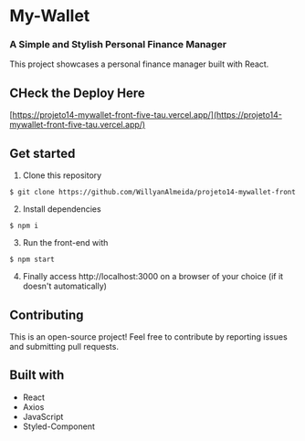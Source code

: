 # My-Wallet

### A Simple and Stylish Personal Finance Manager

This project showcases a personal finance manager built with React.

## CHeck the Deploy Here

[https://projeto14-mywallet-front-five-tau.vercel.app/](https://projeto14-mywallet-front-five-tau.vercel.app/)




## Get started

1. Clone this repository

```
$ git clone https://github.com/WillyanAlmeida/projeto14-mywallet-front
```

2. Install dependencies

```
$ npm i
```

3. Run the front-end with

```
$ npm start
```

4. Finally access http://localhost:3000 on a browser of your choice (if it doesn't automatically)

## Contributing

This is an open-source project! Feel free to contribute by reporting issues and submitting pull requests.

## Built with

- React
- Axios
- JavaScript
- Styled-Component

